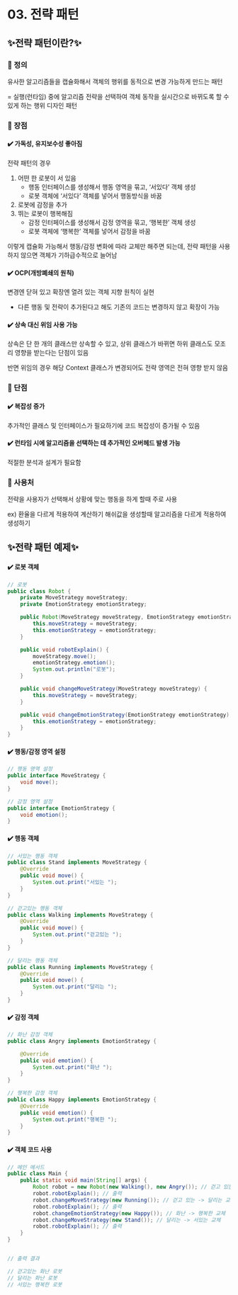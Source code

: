 # 03. 전략 패턴

## ✨전략 패턴이란?✨

### 📌 정의

유사한 알고리즘들을 캡슐화해서 객체의 행위를 동적으로 변경 가능하게 만드는 패턴

= 실행(런타임) 중에 알고리즘 전략을 선택하여 객체 동작을 실시간으로 바뀌도록 할 수 있게 하는 행위 디자인 패턴

### 📌 장점

#### ✔️ 가독성, 유지보수성 좋아짐

전략 패턴의 경우

1. 어떤 한 로봇이 서 있음
   - 행동 인터페이스를 생성해서 행동 영역을 묶고, ‘서있다’ 객체 생성
   - 로봇 객체에 ‘서있다’ 객체를 넣어서 행동방식을 바꿈
2. 로봇에 감정을 추가
3. 뛰는 로봇이 행복해짐
   - 감정 인터페이스를 생성해서 감정 영역을 묶고, ‘행복한’ 객체 생성
   - 로봇 객체에 ‘행복한’ 객체를 넣어서 감정을 바꿈

이렇게 캡슐화 가능해서 행동/감정 변화에 따라 교체만 해주면 되는데, 전략 패턴을 사용하지 않으면 객체가 기하급수적으로 늘어남

#### ✔️ OCP(개방폐쇄의 원칙)

변경엔 닫혀 있고 확장엔 열려 있는 객체 지향 원칙이 실현

- 다른 행동 및 전략이 추가된다고 해도 기존의 코드는 변경하지 않고 확장이 가능

#### ✔️ 상속 대신 위임 사용 가능

상속은 단 한 개의 클래스만 상속할 수 있고, 상위 클래스가 바뀌면 하위 클래스도 모조리 영향을 받는다는 단점이 있음

반면 위임의 경우 해당 Context 클래스가 변경되어도 전략 영역은 전혀 영향 받지 않음

### 📌 단점

#### ✔️ 복잡성 증가

추가적인 클래스 및 인터페이스가 필요하기에 코드 복잡성이 증가될 수 있음

#### ✔️ 런타임 시에 알고리즘을 선택하는 데 추가적인 오버헤드 발생 가능

적절한 분석과 설계가 필요함

### 📌 사용처

전략을 사용자가 선택해서 상황에 맞는 행동을 하게 할때 주로 사용

ex) 환율을 다르게 적용하여 계산하기
해쉬값을 생성할때 알고리즘을 다르게 적용하여 생성하기

## ✨전략 패턴 예제✨

#### ✔️ 로봇 객체

```java
// 로봇
public class Robot {
    private MoveStrategy moveStrategy;
    private EmotionStrategy emotionStrategy;

    public Robot(MoveStrategy moveStrategy, EmotionStrategy emotionStrategy) {
        this.moveStrategy = moveStrategy;
        this.emotionStrategy = emotionStrategy;
    }

    public void robotExplain() {
        moveStrategy.move();
        emotionStrategy.emotion();
        System.out.println("로봇");
    }

    public void changeMoveStrategy(MoveStrategy moveStrategy) {
        this.moveStrategy = moveStrategy;
    }

    public void changeEmotionStrategy(EmotionStrategy emotionStrategy) {
        this.emotionStrategy = emotionStrategy;
    }
}

```

#### ✔️ 행동/감정 영역 설정

```java
// 행동 영역 설정
public interface MoveStrategy {
    void move();
}

// 감정 영역 설정
public interface EmotionStrategy {
    void emotion();
}

```

#### ✔️ 행동 객체

```java
// 서있는 행동 객체
public class Stand implements MoveStrategy {
    @Override
    public void move() {
        System.out.print("서있는 ");
    }
}

// 걷고있는 행동 객체
public class Walking implements MoveStrategy {
    @Override
    public void move() {
        System.out.print("걷고있는 ");
    }
}

// 달리는 행동 객체
public class Running implements MoveStrategy {
    @Override
    public void move() {
        System.out.print("달리는 ");
    }
}

```

#### ✔️ 감정 객체

```java
// 화난 감정 객체
public class Angry implements EmotionStrategy {

    @Override
    public void emotion() {
        System.out.print("화난 ");
    }
}

// 행복한 감정 객체
public class Happy implements EmotionStrategy {
    @Override
    public void emotion() {
        System.out.print("행복한 ");
    }
}

```

#### ✔️ 객체 코드 사용

```java
// 메인 메서드
public class Main {
    public static void main(String[] args) {
        Robot robot = new Robot(new Walking(), new Angry()); // 걷고 있는, 화난 객체 설정
        robot.robotExplain(); // 출력
        robot.changeMoveStrategy(new Running()); // 걷고 있는 -> 달리는 교체
        robot.robotExplain(); // 출력
        robot.changeEmotionStrategy(new Happy()); // 화난 -> 행복한 교체
        robot.changeMoveStrategy(new Stand()); // 달리는 -> 서있는 교체
        robot.robotExplain(); // 출력
    }
}


// 출력 결과

// 걷고있는 화난 로봇
// 달리는 화난 로봇
// 서있는 행복한 로봇

```
